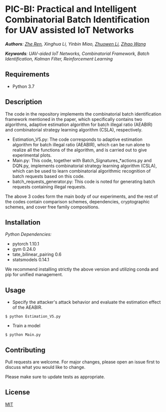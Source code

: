 # PIC-BI: Practical and Intelligent Combinatorial Batch Identification for UAV assisted IoT Networks
***Authors**: [Zhe Ren](https://github.com/JK211), Xinghua Li, Yinbin Miao, [Zhuowen Li](https://github.com/lzwgiter), [Zihao Wang](https://github.com/wangzihao318)* 

***Keywords**: UAV-aided IoT Networks, Combinatorial Framework, Batch Identification, Kalman Filter, Reinforcement Learning* 

## Requirements

- Python 3.7

## Description

The code in the repository implements the combinatorial batch identification framework mentioned in the paper, which specifically contains two algorithms, adaptive estimation algorithm for batch illegal ratio (AEABIR) and combinatorial strategy learning algorithm (CSLA), respectively.

- Estimation_V5.py: The code corresponds to adaptive estimation algorithm for batch illegal ratio (AEABIR), which can be run alone to realize all the functions of the algorithm, and is carried out to give experimental plots.
- Main.py: This code, together with Batch_Signatures_*actions.py and DQN.py, implements combinatorial strategy learning algorithm (CSLA), which can be used to learn combinatorial algorithmic recognition of batch requests based on this code.
- batch_requests_generator.py: This code is noted for generating batch requests containing illegal requests.

The above 3 codes form the main body of our experiments, and the rest of the codes contain comparison schemes, dependencies, cryptographic schemes, and cover free family compositions.

## Installation

*Python Dependencies:*

- pytorch 1.10.1
- gym 0.24.0
- tate_bilinear_pairing 0.6
- statsmodels 0.14.1

We recommend installing strictly the above version and utilizing conda and pip for unified management.

## Usage

- Specify the attacker's attack behavior and evaluate the estimation effect of the AEABIR.

```shell
$ python Estimation_V5.py
```

- Train a model

```shell
$ python Main.py
```

## Contributing

Pull requests are welcome. For major changes, please open an issue first
to discuss what you would like to change.

Please make sure to update tests as appropriate.

## License

[MIT](https://choosealicense.com/licenses/mit/)
